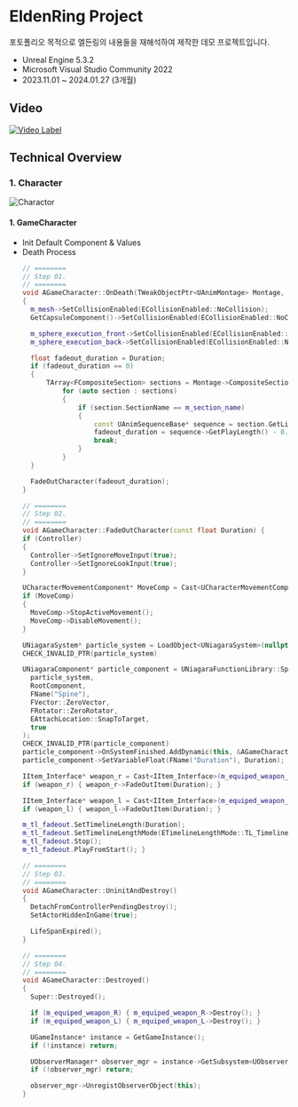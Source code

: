EldenRing Project
===============================
포토폴리오 목적으로 엘든링의 내용들을 재해석하여 제작한 데모 프로젝트입니다. 

* Unreal Engine 5.3.2
* Microsoft Visual Studio Community 2022
* 2023.11.01 ~ 2024.01.27 (3개월)

Video
----------
[![Video Label](http://img.youtube.com/vi/ZO0a9uATi-o/0.jpg)](https://youtu.be/ZO0a9uATi-o)

Technical Overview
------------------

### 1. Character
![Charactor](https://github.com/yolong1020/EldenRing/assets/87303898/63739cc3-0bff-4242-9309-f3c2f8cea049)
#### 1. GameCharacter
* Init Default Component & Values
* Death Process
  ```C++
  // ========
  // Step 01.
  // ========
  void AGameCharacter::OnDeath(TWeakObjectPtr<UAnimMontage> Montage, const float& Duration)
  {
  	m_mesh->SetCollisionEnabled(ECollisionEnabled::NoCollision);
  	GetCapsuleComponent()->SetCollisionEnabled(ECollisionEnabled::NoCollision);

  	m_sphere_execution_front->SetCollisionEnabled(ECollisionEnabled::NoCollision);
  	m_sphere_execution_back->SetCollisionEnabled(ECollisionEnabled::NoCollision);

  	float fadeout_duration = Duration;
  	if (fadeout_duration == 0)
  	{
  		TArray<FCompositeSection> sections = Montage->CompositeSections;
			for (auto section : sections)
			{
				if (section.SectionName == m_section_name)
				{
					const UAnimSequenceBase* sequence = section.GetLinkedSequence();
					fadeout_duration = sequence->GetPlayLength() - 0.2f;
					break;
				}
			}
  	}

	FadeOutCharacter(fadeout_duration);
  }

  // ========
  // Step 02.
  // ========
  void AGameCharacter::FadeOutCharacter(const float Duration) {
  if (Controller)
  {
	Controller->SetIgnoreMoveInput(true);
	Controller->SetIgnoreLookInput(true);
  }

  UCharacterMovementComponent* MoveComp = Cast<UCharacterMovementComponent>(GetMovementComponent());
  if (MoveComp)
  {
	MoveComp->StopActiveMovement();
	MoveComp->DisableMovement();
  }

  UNiagaraSystem* particle_system = LoadObject<UNiagaraSystem>(nullptr, TEXT("/Script/Niagara.NiagaraSystem'/Game/Effects/Niagara/NS_FadeOut.NS_FadeOut'"));
  CHECK_INVALID_PTR(particle_system)

  UNiagaraComponent* particle_component = UNiagaraFunctionLibrary::SpawnSystemAttached(
	particle_system,
	RootComponent,
	FName("Spine"),
	FVector::ZeroVector,
	FRotator::ZeroRotator,
	EAttachLocation::SnapToTarget,
	true
  );
  CHECK_INVALID_PTR(particle_component)
  particle_component->OnSystemFinished.AddDynamic(this, &AGameCharacter::FinishFadeOut);
  particle_component->SetVariableFloat(FName("Duration"), Duration);

  IItem_Interface* weapon_r = Cast<IItem_Interface>(m_equiped_weapon_R);
  if (weapon_r) { weapon_r->FadeOutItem(Duration); }

  IItem_Interface* weapon_l = Cast<IItem_Interface>(m_equiped_weapon_L);
  if (weapon_l) { weapon_l->FadeOutItem(Duration); }

  m_tl_fadeout.SetTimelineLength(Duration);
  m_tl_fadeout.SetTimelineLengthMode(ETimelineLengthMode::TL_TimelineLength);
  m_tl_fadeout.Stop();
  m_tl_fadeout.PlayFromStart(); }

  // ========
  // Step 03.
  // ========
  void AGameCharacter::UninitAndDestroy()
  {
	DetachFromControllerPendingDestroy();
	SetActorHiddenInGame(true);

	LifeSpanExpired();
  }

  // ========
  // Step 04.
  // ========
  void AGameCharacter::Destroyed()
  {
	Super::Destroyed();

	if (m_equiped_weapon_R) { m_equiped_weapon_R->Destroy(); }
	if (m_equiped_weapon_L) { m_equiped_weapon_L->Destroy(); }

	UGameInstance* instance = GetGameInstance();
	if (!instance) return;

	UObserverManager* observer_mgr = instance->GetSubsystem<UObserverManager>();
	if (!observer_mgr) return;

	observer_mgr->UnregistObserverObject(this);
  }
  ```
